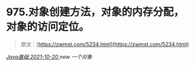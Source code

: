 <!--yml
category: 未分类
date: 0001-01-01 00:00:00
-->

# 975.对象创建方法，对象的内存分配，对象的访问定位。

> 原文：[https://zwmst.com/5234.html](https://zwmst.com/5234.html)

   [ *Java基础* ](https://zwmst.com/java%e5%9f%ba%e7%a1%80)*[ <time datetime="2021-10-21T00:03:16+08:00"> 2021-10-20 </time> ](https://zwmst.com/5234.html)  new 一个对象*